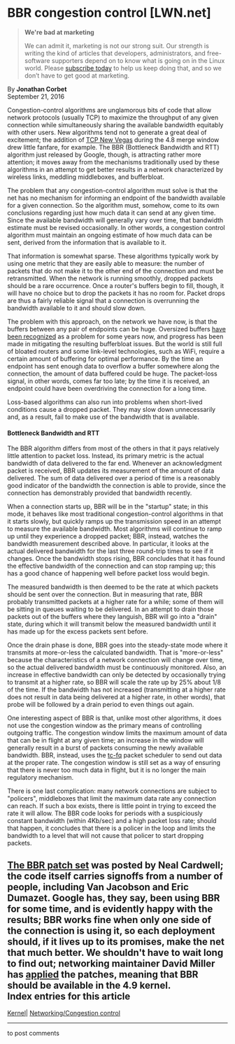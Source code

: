 # BBR congestion control [LWN.net]

> **We're bad at marketing**
> 
> We can admit it, marketing is not our strong suit. Our strength is writing the kind of articles that developers, administrators, and free-software supporters depend on to know what is going on in the Linux world. Please [subscribe today](/Promo/nsn-bad/subscribe) to help us keep doing that, and so we don’t have to get good at marketing. 

By **Jonathan Corbet**  
September 21, 2016 

Congestion-control algorithms are unglamorous bits of code that allow network protocols (usually TCP) to maximize the throughput of any given connection while simultaneously sharing the available bandwidth equitably with other users. New algorithms tend not to generate a great deal of excitement; the addition of [TCP New Vegas](https://docs.google.com/document/d/1o-53jbO_xH-m9g2YCgjaf5bK8vePjWP6Mk0rYiRLK-U/edit) during the 4.8 merge window drew little fanfare, for example. The BBR (Bottleneck Bandwidth and RTT) algorithm just released by Google, though, is attracting rather more attention; it moves away from the mechanisms traditionally used by these algorithms in an attempt to get better results in a network characterized by wireless links, meddling middleboxes, and bufferbloat. 

The problem that any congestion-control algorithm must solve is that the net has no mechanism for informing an endpoint of the bandwidth available for a given connection. So the algorithm must, somehow, come to its own conclusions regarding just how much data it can send at any given time. Since the available bandwidth will generally vary over time, that bandwidth estimate must be revised occasionally. In other words, a congestion control algorithm must maintain an ongoing estimate of how much data can be sent, derived from the information that is available to it. 

That information is somewhat sparse. These algorithms typically work by using one metric that they are easily able to measure: the number of packets that do not make it to the other end of the connection and must be retransmitted. When the network is running smoothly, dropped packets should be a rare occurrence. Once a router's buffers begin to fill, though, it will have no choice but to drop the packets it has no room for. Packet drops are thus a fairly reliable signal that a connection is overrunning the bandwidth available to it and should slow down. 

The problem with this approach, on the network we have now, is that the buffers between any pair of endpoints can be huge. Oversized buffers [have been recognized](http://bufferbloat.net/) as a problem for some years now, and progress has been made in mitigating the resulting bufferbloat issues. But the world is still full of bloated routers and some link-level technologies, such as WiFi, require a certain amount of buffering for optimal performance. By the time an endpoint has sent enough data to overflow a buffer somewhere along the connection, the amount of data buffered could be huge. The packet-loss signal, in other words, comes far too late; by the time it is received, an endpoint could have been overdriving the connection for a long time. 

Loss-based algorithms can also run into problems when short-lived conditions cause a dropped packet. They may slow down unnecessarily and, as a result, fail to make use of the bandwidth that is available. 

#### Bottleneck Bandwidth and RTT

The BBR algorithm differs from most of the others in that it pays relatively little attention to packet loss. Instead, its primary metric is the actual bandwidth of data delivered to the far end. Whenever an acknowledgment packet is received, BBR updates its measurement of the amount of data delivered. The sum of data delivered over a period of time is a reasonably good indicator of the bandwidth the connection is able to provide, since the connection has demonstrably provided that bandwidth recently. 

When a connection starts up, BBR will be in the "startup" state; in this mode, it behaves like most traditional congestion-control algorithms in that it starts slowly, but quickly ramps up the transmission speed in an attempt to measure the available bandwidth. Most algorithms will continue to ramp up until they experience a dropped packet; BBR, instead, watches the bandwidth measurement described above. In particular, it looks at the actual delivered bandwidth for the last three round-trip times to see if it changes. Once the bandwidth stops rising, BBR concludes that it has found the effective bandwidth of the connection and can stop ramping up; this has a good chance of happening well before packet loss would begin. 

The measured bandwidth is then deemed to be the rate at which packets should be sent over the connection. But in measuring that rate, BBR probably transmitted packets at a higher rate for a while; some of them will be sitting in queues waiting to be delivered. In an attempt to drain those packets out of the buffers where they languish, BBR will go into a "drain" state, during which it will transmit below the measured bandwidth until it has made up for the excess packets sent before. 

Once the drain phase is done, BBR goes into the steady-state mode where it transmits at more-or-less the calculated bandwidth. That is "more-or-less" because the characteristics of a network connection will change over time, so the actual delivered bandwidth must be continuously monitored. Also, an increase in effective bandwidth can only be detected by occasionally trying to transmit at a higher rate, so BBR will scale the rate up by 25% about 1/8 of the time. If the bandwidth has not increased (transmitting at a higher rate does not result in data being delivered at a higher rate, in other words), that probe will be followed by a drain period to even things out again. 

One interesting aspect of BBR is that, unlike most other algorithms, it does not use the congestion window as the primary means of controlling outgoing traffic. The congestion window limits the maximum amount of data that can be in flight at any given time; an increase in the window will generally result in a burst of packets consuming the newly available bandwidth. BBR, instead, uses the [tc-fq](http://man7.org/linux/man-pages/man8/tc-fq.8.html) packet scheduler to send out data at the proper rate. The congestion window is still set as a way of ensuring that there is never too much data in flight, but it is no longer the main regulatory mechanism. 

There is one last complication: many network connections are subject to "policers", middleboxes that limit the maximum data rate any connection can reach. If such a box exists, there is little point in trying to exceed the rate it will allow. The BBR code looks for periods with a suspiciously constant bandwidth (within 4Kb/sec) and a high packet loss rate; should that happen, it concludes that there is a policer in the loop and limits the bandwidth to a level that will not cause that policer to start dropping packets. 

[The BBR patch set](/Articles/701177/) was posted by Neal Cardwell; the code itself carries signoffs from a number of people, including Van Jacobson and Eric Dumazet. Google has, they say, been using BBR for some time, and is evidently happy with the results; BBR works fine when only one side of the connection is using it, so each deployment should, if it lives up to its promises, make the net that much better. We shouldn't have to wait long to find out; networking maintainer David Miller has [applied](/Articles/701360/) the patches, meaning that BBR should be available in the 4.9 kernel.  
Index entries for this article  
---  
[Kernel](/Kernel/Index)| [Networking/Congestion control](/Kernel/Index#Networking-Congestion_control)  
  


* * *

to post comments 
